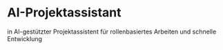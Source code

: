 # AI-Projektassistant
in AI-gestützter Projektassistent für rollenbasiertes Arbeiten und schnelle Entwicklung
